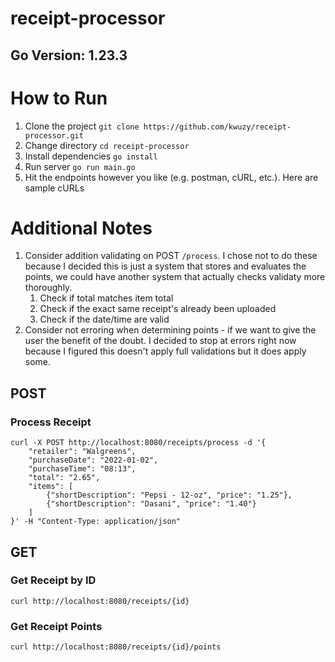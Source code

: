 # receipt-processor
 
## Go Version: 1.23.3

# How to Run
1. Clone the project ```git clone https://github.com/kwuzy/receipt-processor.git```
2. Change directory ```cd receipt-processor```
3. Install dependencies ```go install```
4. Run server ```go run main.go```
5. Hit the endpoints however you like (e.g. postman, cURL, etc.). Here are sample cURLs

# Additional Notes
1. Consider addition validating on POST `/process`. I chose not to do these because I decided this is just a system that stores and evaluates the points, we could have another system that actually checks validaty more thoroughly.
    1. Check if total matches item total
    2. Check if the exact same receipt's already been uploaded
    3. Check if the date/time are valid
2. Consider not erroring when determining points - if we want to give the user the benefit of the doubt. I decided to stop at errors right now because I figured this doesn't apply full validations but it does apply some.

## POST
### Process Receipt
```
curl -X POST http://localhost:8080/receipts/process -d '{
    "retailer": "Walgreens",
    "purchaseDate": "2022-01-02",
    "purchaseTime": "08:13",
    "total": "2.65",
    "items": [
        {"shortDescription": "Pepsi - 12-oz", "price": "1.25"},
        {"shortDescription": "Dasani", "price": "1.40"}
    ]
}' -H "Content-Type: application/json"
```
## GET
### Get Receipt by ID
```
curl http://localhost:8080/receipts/{id}
```
### Get Receipt Points
```
curl http://localhost:8080/receipts/{id}/points
```